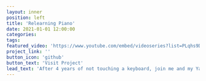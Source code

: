 ```yaml
---
layout: inner
position: left
title: 'Relearning Piano'
date: 2021-01-01 12:00:00
categories: 
tags:
featured_video: 'https://www.youtube.com/embed/videoseries?list=PLqhs9DqBHkuj3GYz8EchMALNr7z7qxV8o'
project_link: ''
button_icon: 'github'
button_text: 'Visit Project'
lead_text: 'After 4 years of not touching a keyboard, join me and my Yamaha P71 as I explore piano again!'
---
```

